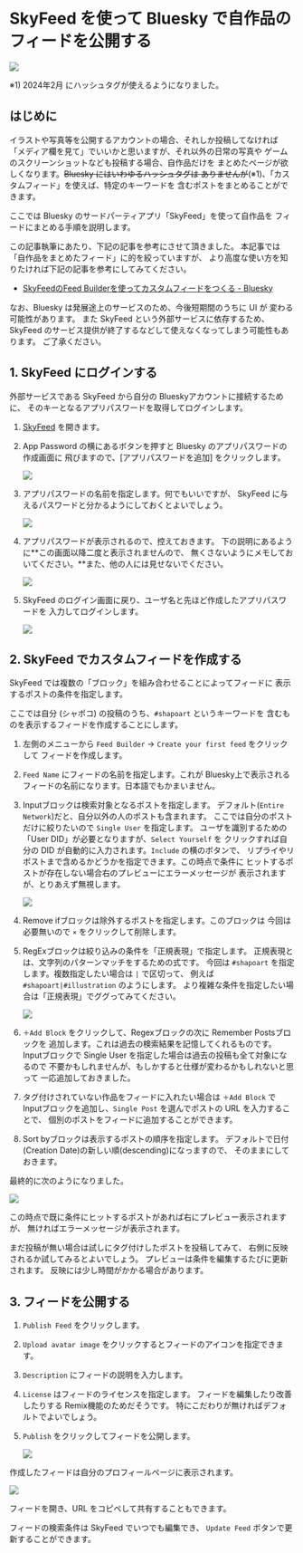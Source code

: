 # SkyFeed を使って Bluesky で自作品のフィードを公開する

![](./cover.png)

※1) 2024年2月 にハッシュタグが使えるようになりました。

## はじめに

イラストや写真等を公開するアカウントの場合、それしか投稿してなければ
「メディア欄を見て」でいいかと思いますが、それ以外の日常の写真や
ゲームのスクリーンショットなども投稿する場合、自作品だけを
まとめたページが欲しくなります。~~Bluesky にはいわゆるハッシュタグは
ありませんが~~(※1)、「カスタムフィード」を使えば、特定のキーワードを
含むポストをまとめることができます。

ここでは Bluesky のサードパーティアプリ「SkyFeed」を使って自作品を
フィードにまとめる手順を説明します。

この記事執筆にあたり、下記の記事を参考にさせて頂きました。
本記事では「自作品をまとめたフィード」に的を絞っていますが、
より高度な使い方を知りたければ下記の記事を参考にしてみてください。

- [SkyFeedのFeed Builderを使ってカスタムフィードをつくる - Bluesky](https://scrapbox.io/Bluesky/SkyFeed%E3%81%AEFeed_Builder%E3%82%92%E4%BD%BF%E3%81%A3%E3%81%A6%E3%82%AB%E3%82%B9%E3%82%BF%E3%83%A0%E3%83%95%E3%82%A3%E3%83%BC%E3%83%89%E3%82%92%E3%81%A4%E3%81%8F%E3%82%8B)

なお、Bluesky は発展途上のサービスのため、今後短期間のうちに UI が
変わる可能性があります。 また SkyFeed という外部サービスに依存するため、
SkyFeed のサービス提供が終了するなどして使えなくなってしまう可能性もあります。
ご了承ください。

## 1. SkyFeed にログインする

外部サービスである SkyFeed から自分の Blueskyアカウントに接続するために、
そのキーとなるアプリパスワードを取得してログインします。

1. [SkyFeed](https://skyfeed.app/) を開きます。
2. App Password の横にあるボタンを押すと Bluesky のアプリパスワードの作成画面に
    飛びますので、[アプリパスワードを追加] をクリックします。

    ![](./skyfeed-35-skyfeed-jump.png)

3. アプリパスワードの名前を指定します。何でもいいですが、
    SkyFeed に与えるパスワードと分かるようにしておくとよいでしょう。

    ![](./skyfeed-02-apppass-name.png)

4. アプリパスワードが表示されるので、控えておきます。
    下の説明にあるように**この画面以降二度と表示されませんので、
    無くさないようにメモしておいてください。**また、他の人には見せないでください。

    ![](./skyfeed-03-apppass-pass.png)

5. SkyFeed のログイン画面に戻り、ユーザ名と先ほど作成したアプリパスワードを
    入力してログインします。

    ![](./skyfeed-04-skyfeed-login.png)

## 2. SkyFeed でカスタムフィードを作成する

SkyFeed では複数の「ブロック」を組み合わせることによってフィードに
表示するポストの条件を指定します。

ここでは自分 (シャポコ) の投稿のうち、`#shapoart` というキーワードを
含むものを表示するフィードを作成することにします。

1. 左側のメニューから `Feed Builder` → `Create your first feed` をクリックして
    フィードを作成します。
2. `Feed Name` にフィードの名前を指定します。これが Bluesky上で表示される
    フィードの名前になります。日本語でもかまいません。
3. Inputブロックは検索対象となるポストを指定します。
    デフォルト(`Entire Network`)だと、自分以外の人のポストも含まれます。
    ここでは自分のポストだけに絞りたいので `Single User` を指定します。
    ユーザを識別するための「User DID」が必要となりますが、`Select Yourself` を
    クリックすれば自分の DID が自動的に入力されます。`Include` の横のボタンで、
    リプライやリポストまで含めるかどうかを指定できます。この時点で条件に
    ヒットするポストが存在しない場合右のプレビューにエラーメッセージが
    表示されますが、とりあえず無視します。

    ![](./skyfeed-50-input-block.png)

4. Remove ifブロックは除外するポストを指定します。このブロックは
    今回は必要無いので `×` をクリックして削除します。
5. RegExブロックは絞り込みの条件を「正規表現」で指定します。
    正規表現とは、文字列のパターンマッチをするための式です。
    今回は `#shapoart` を指定します。複数指定したい場合は `|` で区切って、
    例えば `#shapoart|#illustration` のようにします。
    より複雑な条件を指定したい場合は「正規表現」でググってみてください。
    
    ![](./skyfeed-60-regex-block.png)

6. `＋Add Block` をクリックして、Regexブロックの次に Remember Postsブロックを
    追加します。これは過去の検索結果を記憶してくれるものです。
    Inputブロックで Single User を指定した場合は過去の投稿も全て対象になるので
    不要かもしれませんが、もしかすると仕様が変わるかもしれないと思って
    一応追加しておきました。
7. タグ付けされていない作品をフィードに入れたい場合は `＋Add Block` で
    Inputブロックを追加し、`Single Post` を選んでポストの URL を入力することで、
    個別のポストをフィードに追加することができます。
8. Sort byブロックは表示するポストの順序を指定します。
    デフォルトで日付(Creation Date)の新しい順(descending)になっますので、
    そのままにしておきます。

最終的に次のようになりました。

![](./skyfeed-60-skyfeed-overview.png)

この時点で既に条件にヒットするポストがあれば右にプレビュー表示されますが、
無ければエラーメッセージが表示されます。

まだ投稿が無い場合は試しにタグ付けしたポストを投稿してみて、
右側に反映されるか試してみるとよいでしょう。
プレビューは条件を編集するたびに更新されます。
反映には少し時間がかかる場合があります。

## 3. フィードを公開する

1. `Publish Feed` をクリックします。
2. `Upload avatar image` をクリックするとフィードのアイコンを指定できます。
3. `Description` にフィードの説明を入力します。
4. `License` はフィードのライセンスを指定します。
    フィードを編集したり改善したりする Remix機能のためだそうです。
    特にこだわりが無ければデフォルトでよいでしょう。
5. `Publish` をクリックしてフィードを公開します。

    ![](./skyfeed-70-skyfeed-publish.png)

作成したフィードは自分のプロフィールページに表示されます。

![](./skyfeed-80-published.png)

フィードを開き、URL をコピペして共有することもできます。

フィードの検索条件は SkyFeed でいつでも編集でき、
`Update Feed` ボタンで更新することができます。
